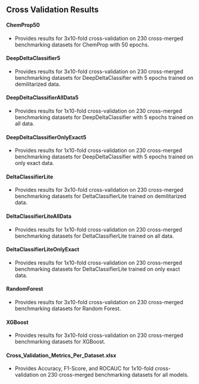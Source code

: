 ## Cross Validation Results

#### ChemProp50
* Provides results for 3x10-fold cross-validation on 230 cross-merged benchmarking datasets for ChemProp with 50 epochs.

#### DeepDeltaClassifier5
* Provides results for 3x10-fold cross-validation on 230 cross-merged benchmarking datasets for DeepDeltaClassifier with 5 epochs trained on demilitarized data.

#### DeepDeltaClassifierAllData5
* Provides results for 1x10-fold cross-validation on 230 cross-merged benchmarking datasets for DeepDeltaClassifier with 5 epochs trained on all data.

#### DeepDeltaClassifierOnlyExact5
* Provides results for 1x10-fold cross-validation on 230 cross-merged benchmarking datasets for DeepDeltaClassifier with 5 epochs trained on only exact data.

#### DeltaClassifierLite
* Provides results for 3x10-fold cross-validation on 230 cross-merged benchmarking datasets for DeltaClassifierLite trained on demilitarized data.

#### DeltaClassifierLiteAllData
* Provides results for 1x10-fold cross-validation on 230 cross-merged benchmarking datasets for DeltaClassifierLite trained on all data.

#### DeltaClassifierLiteOnlyExact
* Provides results for 1x10-fold cross-validation on 230 cross-merged benchmarking datasets for DeltaClassifierLite trained on only exact data.

#### RandomForest
* Provides results for 3x10-fold cross-validation on 230 cross-merged benchmarking datasets for Random Forest.

#### XGBoost
* Provides results for 3x10-fold cross-validation on 230 cross-merged benchmarking datasets for XGBoost.

#### Cross_Validation_Metrics_Per_Dataset.xlsx
* Provides Accuracy, F1-Score, and ROCAUC for 1x10-fold cross-validation on 230 cross-merged benchmarking datasets for all models. 